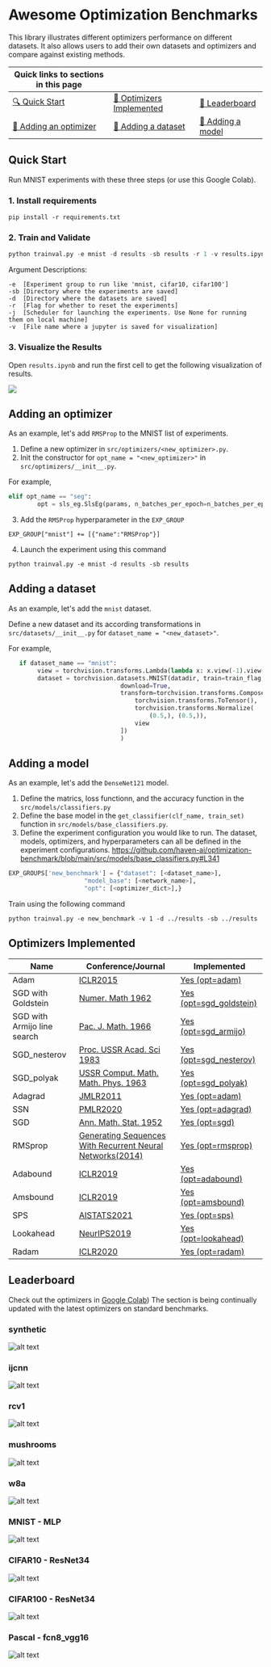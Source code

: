 # Awesome Optimization Benchmarks

This library illustrates different optimizers performance on different datasets. It also allows users to add their own datasets and optimizers and compare against existing methods.




| **Quick links to sections in this page**|||
|-|-|-|
|[🔍 Quick Start](#Quick-Start) |[📜 Optimizers Implemented](#Optimizers-Implemented)|[🏁 Leaderboard](#Leaderboard)|
[🔏 Adding an optimizer](#Adding-an-optimizer)|[🔏 Adding a dataset](#Adding-a-dataset)|[🔏 Adding a model](#Adding-a-model)|





## Quick Start 

Run MNIST experiments with these three steps (or use this Google Colab).

### 1. Install requirements

`pip install -r requirements.txt` 


### 2. Train and Validate

```python
python trainval.py -e mnist -d results -sb results -r 1 -v results.ipynb
```

Argument Descriptions:
```
-e  [Experiment group to run like 'mnist, cifar10, cifar100'] 
-sb [Directory where the experiments are saved]
-d  [Directory where the datasets are saved]
-r  [Flag for whether to reset the experiments]
-j  [Scheduler for launching the experiments. Use None for running them on local machine]
-v  [File name where a jupyter is saved for visualization]
```

### 3. Visualize the Results

Open `results.ipynb` and run the first cell to get the following visualization of results.

![](results/dashboard.png)

## Adding an optimizer

As an example, let's add `RMSProp` to the MNIST list of experiments.

1. Define a new optimizer in `src/optimizers/<new_optimizer>.py`.
2. Init the constructor for `opt_name = "<new_optimizer>"` in `src/optimizers/__init__.py`.

For example,
```python
elif opt_name == "seg":
        opt = sls_eg.SlsEg(params, n_batches_per_epoch=n_batches_per_epoch)
```
3. Add the `RMSProp` hyperparameter in the `EXP_GROUP`

```
EXP_GROUP["mnist"] += [{"name":"RMSProp"}]
```

4. Launch the experiment using this command

```
python trainval.py -e mnist -d results -sb results
```

## Adding a dataset

As an example, let's add the `mnist` dataset.

Define a new dataset and its according transformations in `src/datasets/__init__.py` for `dataset_name = "<new_dataset>"`.

For example,
```python
   if dataset_name == "mnist":
        view = torchvision.transforms.Lambda(lambda x: x.view(-1).view(784))
        dataset = torchvision.datasets.MNIST(datadir, train=train_flag,
                               download=True,
                               transform=torchvision.transforms.Compose([
                                   torchvision.transforms.ToTensor(),
                                   torchvision.transforms.Normalize(
                                       (0.5,), (0.5,)),
                                   view
                               ])
                               )
```

## Adding a model

As an example, let's add the `DenseNet121` model.

1. Define the matrics, loss functionn, and the accuracy function in the `src/models/classifiers.py`
2. Define the base model in the `get_classifier(clf_name, train_set)` function in `src/models/base_classifiers.py`.
3. Define the experiment configuration you would like to run. The dataset, models, optimizers, and hyperparameters can all be defined in the experiment configurations.
https://github.com/haven-ai/optimization-benchmark/blob/main/src/models/base_classifiers.py#L341

```python
EXP_GROUPS['new_benchmark'] = {"dataset": [<dataset_name>],
                     "model_base": [<network_name>],
                     "opt": [<optimizer_dict>],}
```

Train using the following command
```
python trainval.py -e new_benchmark -v 1 -d ../results -sb ../results
```

## Optimizers Implemented 

| Name | Conference/Journal | Implemented   | 
| ---- |  ----- | ----- | 
| Adam| [ICLR2015](https://arxiv.org/pdf/1412.6980.pdf)  | [Yes (opt=adam)](https://github.com/haven-ai/optimization-benchmark/blob/main/src/optimizers/__init__.py) |
| SGD with Goldstein| [ Numer. Math 1962](https://idp.springer.com/authorize/casa?redirect_uri=https://link.springer.com/article/10.1007/BF01386306&casa_token=fJPrXJ0xVwIAAAAA:rFFa9IMPl50d2j7xqq3MVrA-L92-O1gdSnlEElXZ7PxnWQYaZQ0LsAWjqjs4TmJb0nHhiNPf1KgVxRhTUw)| [Yes (opt=sgd_goldstein)](https://github.com/haven-ai/optimization-benchmark/blob/main/src/optimizers/__init__.py) |
| SGD with Armijo line search | [Pac. J. Math. 1966](https://msp.org/pjm/1966/16-1/p01.xhtml)| [Yes (opt=sgd_armijo)](https://github.com/haven-ai/optimization-benchmark/blob/main/src/optimizers/__init__.py) |
| SGD_nesterov| [Proc. USSR Acad. Sci 1983](https://ci.nii.ac.jp/naid/10029946121/)| [Yes (opt=sgd_nesterov)](https://github.com/haven-ai/optimization-benchmark/blob/main/src/optimizers/__init__.py) |
| SGD_polyak| [USSR Comput. Math. Math. Phys. 1963](https://www.researchgate.net/publication/243648552_Gradient_methods_for_the_minimisation_of_functionals)| [Yes (opt=sgd_polyak)](https://github.com/haven-ai/optimization-benchmark/blob/main/src/optimizers/__init__.py) |
| Adagrad| [JMLR2011](https://www.jmlr.org/papers/volume12/duchi11a/duchi11a.pdf)| [Yes (opt=adam)](https://github.com/haven-ai/optimization-benchmark/blob/main/src/optimizers/__init__.py) |
| SSN| [PMLR2020](https://arxiv.org/pdf/1910.04920.pdf)| [Yes (opt=adagrad)](https://github.com/haven-ai/optimization-benchmark/blob/main/src/optimizers/__init__.py) |
| SGD| [Ann. Math. Stat. 1952](https://projecteuclid.org/journals/annals-of-mathematical-statistics/volume-23/issue-3/Stochastic-Estimation-of-the-Maximum-of-a-Regression-Function/10.1214/aoms/1177729392.full)| [Yes (opt=sgd)](https://github.com/haven-ai/optimization-benchmark/blob/main/src/optimizers/__init__.py) |
| RMSprop| [Generating Sequences With Recurrent Neural Networks(2014)](https://arxiv.org/pdf/1308.0850.pdf)| [Yes (opt=rmsprop)](https://github.com/haven-ai/optimization-benchmark/blob/main/src/optimizers/__init__.py) |
| Adabound |[ICLR2019](https://arxiv.org/abs/1902.09843)| [Yes (opt=adabound)](https://github.com/haven-ai/optimization-benchmark/blob/main/src/optimizers/__init__.py) |
| Amsbound| [ICLR2019](https://arxiv.org/abs/1902.09843) | [Yes (opt=amsbound)](https://github.com/haven-ai/optimization-benchmark/blob/main/src/optimizers/__init__.py) |
| SPS| [AISTATS2021](https://arxiv.org/pdf/2002.10542.pdf)| [Yes (opt=sps)](https://github.com/haven-ai/optimization-benchmark/blob/main/src/optimizers/__init__.py) |
| Lookahead| [NeurIPS2019](https://arxiv.org/abs/1907.08610)| [Yes (opt=lookahead)](https://github.com/haven-ai/optimization-benchmark/blob/main/src/optimizers/__init__.py) |
| Radam| [ICLR2020](https://arxiv.org/abs/1908.03265)| [Yes (opt=radam)](https://github.com/haven-ai/optimization-benchmark/blob/main/src/optimizers/__init__.py) |



## Leaderboard 
Check out the optimizers in [Google Colab](https://colab.research.google.com/drive/1pC3M9qTNXuUfvlKRyJuUBcHa8ZRU8oir#scrollTo=BRGIn6grTkjq))
The section is being continually updated with the latest optimizers on standard benchmarks.

### synthetic
![alt text](results/syn.png)

### ijcnn
![alt text](results/ijcnn.png)

### rcv1
![alt text](results/rcv1.png)

### mushrooms
![alt text](results/mushrooms.png)

### w8a
![alt text](results/w8a.png)

### MNIST - MLP
![alt text](results/mnist.png)

### CIFAR10 - ResNet34
![alt text](results/cifar10.png)

### CIFAR100 - ResNet34
![alt text](results/cifar100.png)

### Pascal - fcn8_vgg16
![alt text](results/pascal.png)


